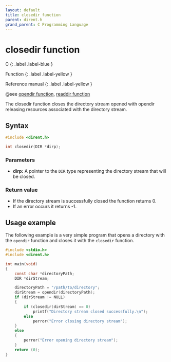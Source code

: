 ```yaml
---
layout: default
title: closedir function
parent: dirent.h
grand_parent: C Programming Language
---
```


# closedir function

C
{: .label .label-blue }

Function
{: .label .label-yellow }

Reference manual
{: .label .label-yellow }

@see [opendir function](../opendir-function), [readdir function](../readdir-function)

The closedir function closes the directory stream opened with opendir releasing resources associated with the directory stream.

## Syntax

```c
#include <dirent.h>

int closedir(DIR *dirp);
```

### Parameters

- **dirp:** A pointer to the `DIR` type representing the directory stream that will be closed.

### Return value

- If the directory stream is successfully closed the function returns 0.
- If an error occurs it returns -1.

## Usage example

The following example is a very simple program that opens a directory with the `opendir` function and closes it with the `closedir` function.

```c
#include <stdio.h>
#include <dirent.h>

int main(void)
{
    const char *directoryPath;
    DIR *dirStream;

    directoryPath = "/path/to/directory";
    dirStream = opendir(directoryPath);
    if (dirStream != NULL)
    {
        if (closedir(dirStream) == 0)
            printf("Directory stream closed successfully.\n");
        else
            perror("Error closing directory stream");
    }
    else
    {
        perror("Error opening directory stream");
    }
    return (0);
}
```

